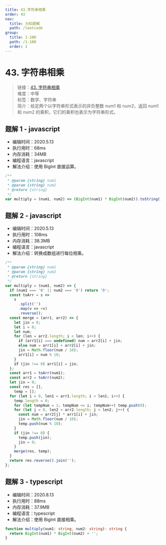 ```yaml
---
title: 43.字符串相乘
order: 43
nav:
  title: 力扣题解
  path: /leetcode
group:
  title: 1-100
  path: /1-100
  order: 1
---
```


# 43. 字符串相乘

> 链接：[43. 字符串相乘](https://leetcode-cn.com/problems/multiply-strings/)  
> 难度：中等  
> 标签：数学、字符串  
> 简介：给定两个以字符串形式表示的非负整数 num1 和 num2，返回 num1 和 num2 的乘积，它们的乘积也表示为字符串形式。

## 题解 1 - javascript

- 编辑时间：2020.5.13
- 执行用时：68ms
- 内存消耗：34MB
- 编程语言：javascript
- 解法介绍：使用 BigInt 直接运算。

```javascript
/**
 * @param {string} num1
 * @param {string} num2
 * @return {string}
 */
var multiply = (num1, num2) => (BigInt(num1) * BigInt(num2)).toString();
```

## 题解 2 - javascript

- 编辑时间：2020.5.13
- 执行用时：108ms
- 内存消耗：38.3MB
- 编程语言：javascript
- 解法介绍：转换成数组进行每位相乘。

```javascript
/**
 * @param {string} num1
 * @param {string} num2
 * @return {string}
 */
var multiply = (num1, num2) => {
  if (num1 === '0' || num2 === '0') return '0';
  const toArr = s =>
    s
      .split('')
      .map(v => +v)
      .reverse();
  const merge = (arr1, arr2) => {
    let jin = 0;
    let i = 0;
    let num;
    for (len = arr2.length; i < len; i++) {
      if (arr1[i] === undefined) num = arr2[i] + jin;
      else num = arr1[i] + arr2[i] + jin;
      jin = Math.floor(num / 10);
      arr1[i] = num % 10;
    }
    if (jin !== 0) arr1[i] = jin;
  };
  const arr1 = toArr(num1);
  const arr2 = toArr(num2);
  let jin = 0;
  const res = [],
    temp = [];
  for (let i = 0, len1 = arr1.length; i < len1; i++) {
    temp.length = 0;
    for (let tempNum = 1; tempNum <= i; tempNum++) temp.push(0);
    for (let j = 0, len2 = arr2.length; j < len2; j++) {
      const num = arr2[j] * arr1[i] + jin;
      jin = Math.floor(num / 10);
      temp.push(num % 10);
    }
    if (jin !== 0) {
      temp.push(jin);
      jin = 0;
    }
    merge(res, temp);
  }
  return res.reverse().join('');
};
```

## 题解 3 - typescript

- 编辑时间：2020.8.13
- 执行用时：88ms
- 内存消耗：37.9MB
- 编程语言：typescript
- 解法介绍：使用 BigInt 直接相乘。

```typescript
function multiply(num1: string, num2: string): string {
  return BigInt(num1) * BigInt(num2) + '';
}
```
